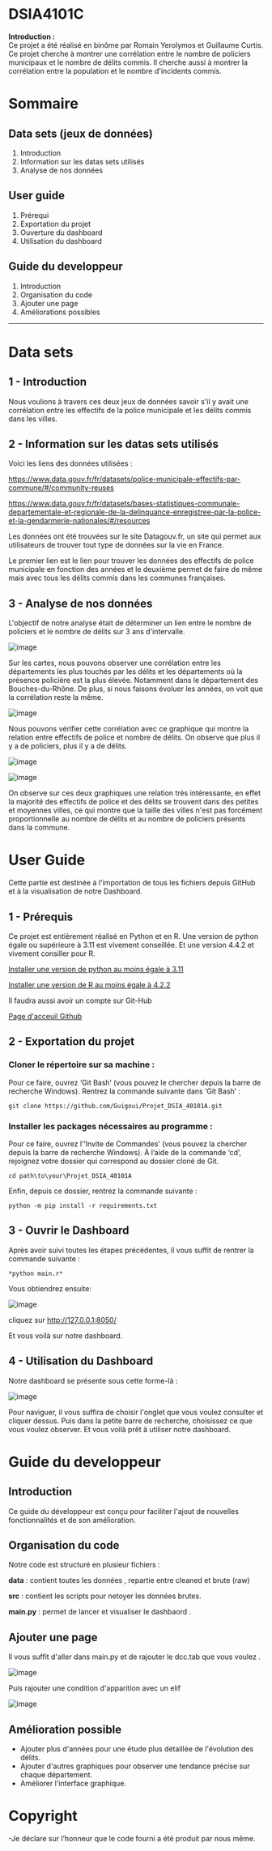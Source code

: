 # DSIA4101C

**Introduction :**  
Ce projet a été réalisé en binôme par Romain Yerolymos et Guillaume Curtis. Ce projet cherche à montrer une corrélation entre le nombre de policiers municipaux et le nombre de délits commis. Il cherche aussi à montrer la corrélation entre la population et le nombre d'incidents commis.

# Sommaire 

## Data sets (jeux de données)
1. Introduction
2. Information sur les datas sets utilisés
3. Analyse de nos données

## User guide
1. Prérequi
2. Exportation du projet
3. Ouverture du dashboard
4. Utilisation du dashboard

## Guide du developpeur
1. Introduction
2. Organisation du code
3. Ajouter une page 
4. Améliorations possibles
---

# Data sets

## 1 - Introduction

Nous voulions à travers ces deux jeux de données savoir s'il y avait une corrélation entre les effectifs de la police municipale et les délits commis dans les villes. 

## 2 - Information sur les datas sets utilisés

Voici les liens des données utilisées :

https://www.data.gouv.fr/fr/datasets/police-municipale-effectifs-par-commune/#/community-reuses

https://www.data.gouv.fr/fr/datasets/bases-statistiques-communale-departementale-et-regionale-de-la-delinquance-enregistree-par-la-police-et-la-gendarmerie-nationales/#/resources

Les données ont été trouvées sur le site Datagouv.fr, un site qui permet aux utilisateurs de trouver tout type de données sur la vie en France.

Le premier lien est le lien pour trouver les données des effectifs de police municipale en fonction des années et le deuxième permet de faire de même mais avec tous les délits commis dans les communes françaises.

## 3 - Analyse de nos données 

L'objectif de notre analyse était de déterminer un lien entre le nombre de policiers et le nombre de délits sur 3 ans d'intervalle. 

![image](https://github.com/user-attachments/assets/bc517f13-5c29-4ff2-9d94-f84bfca2f593)

Sur les cartes, nous pouvons observer une corrélation entre les départements les plus touchés par les délits et les départements où la présence policière est la plus élevée. Notamment dans le département des Bouches-du-Rhône. De plus, si nous faisons évoluer les années, on voit que la corrélation reste la même.

![image](https://github.com/user-attachments/assets/1a64c61a-d2e0-4720-8ce7-b839b32ed6c3)

Nous pouvons vérifier cette corrélation avec ce graphique qui montre la relation entre effectifs de police et nombre de délits. On observe que plus il y a de policiers, plus il y a de délits.

![image](https://github.com/user-attachments/assets/a492a30f-2d46-44d5-ae83-6ed97666abdf)




![image](https://github.com/user-attachments/assets/c9016cd1-d7ad-4913-99a1-ea60b3708fdb)


On observe sur ces deux graphiques une relation très intéressante, en effet la majorité des effectifs de police et des délits se trouvent dans des petites et moyennes villes, ce qui montre que la taille des villes n'est pas forcément proportionnelle au nombre de délits et au nombre de policiers présents dans la commune.





# User Guide 

Cette partie est destinée à l'importation de tous les fichiers depuis GitHub et à la visualisation de notre Dashboard.

## 1 - Prérequis 

Ce projet est entièrement réalisé en Python et en R. Une version de python égale ou supérieure à 3.11 est vivement conseillée.
Et une version 4.4.2 et vivement consiller pour R.

[Installer une version de python au moins égale à 3.11](https://www.python.org/downloads/)

[Installer une version de R au moins égale à 4.2.2](https://cran.r-project.org/bin/windows/base/)

Il faudra aussi avoir un compte sur Git-Hub

[Page d'acceuil Github](https://github.com/)

## 2 - Exportation du projet 


### Cloner le répertoire sur sa machine :
Pour ce faire, ouvrez ‘Git Bash’ (vous pouvez le chercher depuis la barre de recherche Windows). Rentrez la commande suivante dans ‘Git Bash’ :


```
git clone https://github.com/Guigoui/Projet_DSIA_40101A.git
```


### Installer les packages nécessaires au programme :

Pour ce faire, ouvrez l’‘Invite de Commandes’ (vous pouvez la chercher depuis la barre de recherche Windows). À l’aide de la commande ‘cd’, rejoignez votre dossier qui correspond au dossier cloné de Git.

```
cd path\to\your\Projet_DSIA_40101A
```


Enfin, depuis ce dossier, rentrez la commande suivante : 

```
python -m pip install -r requirements.txt
```


## 3 - Ouvrir le Dashboard 


Après avoir suivi toutes les étapes précédentes, il vous suffit de rentrer la commande suivante :
```
*python main.r*
```

Vous obtiendrez ensuite:

![image](https://github.com/user-attachments/assets/4a72750f-7073-4ec3-b40f-f7d8777f0cbc)

cliquez sur http://127.0.0.1:8050/

Et vous voilà sur notre dashboard.


## 4 - Utilisation du Dashboard 

Notre dashboard se présente sous cette forme-là :

![image](https://github.com/user-attachments/assets/d98509c4-4466-439e-97f1-24f155da2927)



Pour naviguer, il vous suffira de choisir l'onglet que vous voulez consulter et cliquer dessus. Puis dans la petite barre de recherche, choisissez ce que vous voulez observer. Et vous voilà prêt à utiliser notre dashboard.



# Guide du developpeur 

## Introduction 

Ce guide du développeur est conçu pour faciliter l'ajout de nouvelles fonctionnalités et de son amélioration.

## Organisation du code 

Notre code est structuré en plusieur fichiers :

**data** : contient toutes les données , repartie entre cleaned et brute (raw)

**src** : contient les scripts pour netoyer les données brutes.

**main.py** : permet de lancer et visualiser le dashbaord .



## Ajouter une page  

Il vous suffit d'aller dans main.py et de rajouter le dcc.tab que vous voulez .

![image](https://github.com/user-attachments/assets/d1abecc1-ed66-4914-9955-eef14d998f63)


Puis rajouter une condition d'apparition avec un elif 

![image](https://github.com/user-attachments/assets/df585033-ee68-485d-8a77-c98321f3e0c4)


## Amélioration possible 

- Ajouter plus d'années pour une étude plus détaillée de l'évolution des délits.
- Ajouter d'autres graphiques pour observer une tendance précise sur chaque département.
- Améliorer l'interface graphique.


# Copyright 

-Je déclare sur l’honneur que le code fourni a été produit par nous même.

